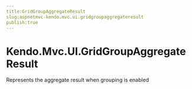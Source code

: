 ```yaml
---
title:GridGroupAggregateResult
slug:aspnetmvc-kendo.mvc.ui.gridgroupaggregateresult
publish:true
---
```


# Kendo.Mvc.UI.GridGroupAggregateResult

Represents the aggregate result when grouping is enabled 
